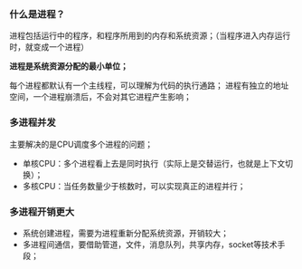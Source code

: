 ### 什么是进程？

进程包括运行中的程序，和程序所用到的内存和系统资源；（当程序进入内存运行时，就变成一个进程）

**进程是系统资源分配的最小单位；**

每个进程都默认有一个主线程，可以理解为代码的执行通路；
进程有独立的地址空间，一个进程崩溃后，不会对其它进程产生影响；

### 多进程并发

主要解决的是CPU调度多个进程的问题；
-   单核CPU：多个进程看上去是同时执行（实际上是交替运行，也就是上下文切换）；
-   多核CPU：当任务数量少于核数时，可以实现真正的进程并行；

### 多进程开销更大

-   系统创建进程，需要为进程重新分配系统资源，开销较大；
-   多进程间通信，要借助管道，文件，消息队列，共享内存，socket等技术手段；